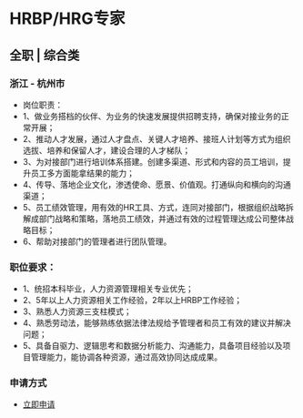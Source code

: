 
# HRBP/HRG专家
## 全职  |  综合类
### 浙江 - 杭州市

- 岗位职责：
- 1、做业务搭档的伙伴、为业务的快速发展提供招聘支持，确保对接业务的正常开展；
- 2、推动人才发展，通过人才盘点、关键人才培养、接班人计划等方式为组织选拔、培养和保留人才，建设合理的人才梯队；
- 3、为对接部门进行培训体系搭建。创建多渠道、形式和内容的员工培训，提升员工多方面能拿结果的能力；
- 4、传导、落地企业文化，渗透使命、愿景、价值观。打通纵向和横向的沟通渠道；
- 5、员工绩效管理，用有效的HR工具、方式，连同对接部门，根据组织战略拆解成部门战略和策略，落地员工绩效，并通过有效的过程管理达成公司整体战略目标；
- 6、帮助对接部门的管理者进行团队管理。

### 职位要求：
- 1、统招本科毕业，人力资源管理相关专业优先；
- 2、5年以上人力资源相关工作经验，2年以上HRBP工作经验；
- 3、熟悉人力资源三支柱模式；
- 4、熟悉劳动法，能够熟练依据法律法规给予管理者和员工有效的建议并解决问题；
- 5、具备自驱力、逻辑思考和数据分析能力、沟通能力，具备项目经验以及项目管理能力，能协调各种资源，通过高效协同达成成果。
### 申请方式
- <a href="mailto:hr@tuya.com" title=yourName-HRBP/HRG专家>立即申请</a>